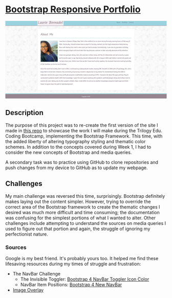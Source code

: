 # [Bootstrap Responsive Portfolio](https://lbernadel.github.io/Bootstrap-Responsive-Portfolio/)

![Home Page](/home-page.jpg)

## Description
The purpose of this project was to re-create the first version of the site I made in [this repo](https://github.com/lbernadel/lbernadel.github.io) to showcase the work I will make during the Trilogy Edu. Coding Bootcamp, implementing the Bootstrap Framework. This time, with the added liberty of altering typography styling and thematic color schemes. In addition to the concepts covered during Week 1, I had to consider the new concepts of Bootstrap and media queries.

A secondary task was to practice using GitHub to clone repositories and push changes from my device to GitHub as to update my webpage.

## Challenges
My main challenge was reversed this time, surprisingly. Bootstrap definitely makes laying out the content simpler. However, trying to override the correct area of the Bootstrap framework to create the thematic changes I desired was much more difficult and time consuming; the documentation was confusing for the simplest portions of what I wanted to alter. Other challenges include attempting to understand the sources on media queries I used to figure out that portion and again, the struggle of ignoring my perfectionist nature.

### Sources
Google is my best friend. It's probably yours too. It helped me find these lifesaving resources during my times of struggle and frustration:

- The NavBar Challenge
  - The Invisible Toggler: [Bootstrap 4 NavBar Toggler Icon Color](https://www.codeply.com/go/n8TxnQYuUv/bootstrap-4-custom-navbar-toggler-icon-color)
  - NavBar Item Positions: [Bootstrap 4 New NavBar](https://www.codeply.com/go/qhaBrcWp3v)
- [Image Overlay](https://getbootstrap.com/docs/4.1/components/card/#image-overlays)